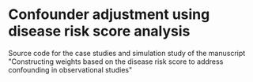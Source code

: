 # Confounder adjustment using disease risk score analysis
Source code for the case studies and simulation study of the manuscript "Constructing weights based on the disease risk score to address confounding in observational studies"
